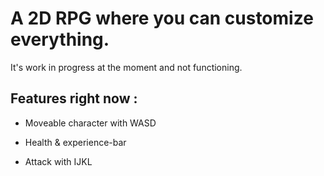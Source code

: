 # A 2D RPG where you can customize everything.

It's work in progress at the moment and not functioning.

## Features right now :

* Moveable character with WASD

* Health & experience-bar

* Attack with IJKL
